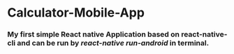 # Calculator-Mobile-App

### My first simple React native Application based on react-native-cli and can be run  by <i>react-native run-android</i> in terminal. 
